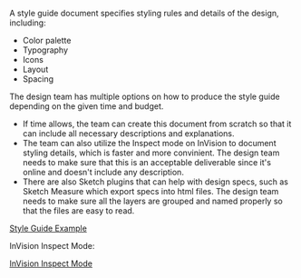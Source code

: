 A style guide document specifies styling rules and details of the design, including:
* Color palette
* Typography
* Icons
* Layout
* Spacing

The design team has multiple options on how to produce the style guide depending on the given time and budget. 
* If time allows, the team can create this document from scratch so that it can include all necessary descriptions and explanations.
* The team can also utilize the Inspect mode on InVision to document styling details, which is faster and more convinient. The design team needs to make sure that this is an acceptable deliverable since it's online and doesn't include any description. 
* There are also Sketch plugins that can help with design specs, such as Sketch Measure which export specs into html files. The design team needs to make sure all the layers are grouped and named properly so that the files are easy to read.


[Style Guide Example](design-process/images/style-guide-colors.png)


InVision Inspect Mode:

[InVision Inspect Mode](/images/InVision-inspect.png)

